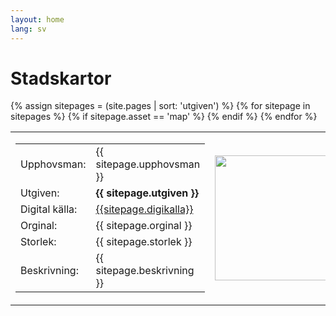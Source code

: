 ```yaml
---
layout: home
lang: sv
---
```

# Stadskartor
<table>
  {% assign sitepages = (site.pages | sort: 'utgiven') %}
    {% for sitepage in sitepages %}
        {% if sitepage.asset == 'map' %}
           <tr>
              <td>
                <table>
                  <tr><td>Upphovsman:</td><td>   {{ sitepage.upphovsman }}    </td> </tr>
                  <tr><td>Utgiven:</td><td>   <b>{{ sitepage.utgiven }}</b>      </td> </tr>
                  <tr><td>Digital källa:</td><td> <a href="{{ sitepage.digikallaurl }}"> {{sitepage.digikalla}} </a>      </td> </tr>
                  <tr><td>Orginal:</td><td>   {{ sitepage.orginal }}      </td> </tr>
                  <tr><td>Storlek:</td><td>   {{ sitepage.storlek }}      </td> </tr>
                   <tr><td>Beskrivning:</td><td>   {{ sitepage.beskrivning }}      </td> </tr>
                </table>
              </td>
              <td>
                 <a href="{{sitepage.dir}}{{ sitepage.img }}" rel="lightbox"><img src="{{sitepage.dir}}{{ sitepage.img }}" width="200px"></a>
              </td>
           </tr>
        {% endif %}
    {% endfor %}
</table>
